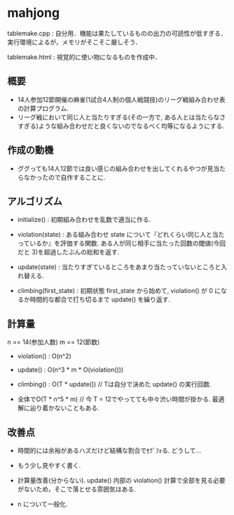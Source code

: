 # mahjong

tablemake.cpp : 自分用．機能は果たしているものの出力の可読性が低すぎる．実行環境によるが，メモリがそこそこ厳しそう．

tablemake.html : 視覚的に使い物になるものを作成中．

## 概要

- 14人参加12節開催の麻雀(1試合4人制の個人戦競技)のリーグ戦組み合わせ表の計算プログラム.
- リーグ戦において同じ人と当たりすぎる(その一方で, ある人とは当たらなさすぎる)ような組み合わせだと良くないのでなるべく均等になるようにする.

## 作成の動機

- ググっても14人12節では良い感じの組み合わせを出してくれるやつが見当たらなかったので自作することに.

## アルゴリズム

- initialize() : 初期組み合わせを乱数で適当に作る.

- violation(state) : ある組み合わせ state について『どれくらい同じ人と当たっているか』を評価する関数. ある人が同じ相手に当たった回数の閾値(今回だと 3)を超過したぶんの総和を返す.

- update(state) : 当たりすぎているところをあまり当たっていないところと入れ替える.

- climbing(first_state) : 初期状態 first_state から始めて, violation() が 0 になるか時間的な都合で打ち切るまで update() を繰り返す.

## 計算量

n == 14(参加人数)
m == 12(節数)

- violation() : O(n^2)

- update() : O(n^3 * m * O(violation()))

- climbing() : O(T * update()) // Tは自分で決めた update() の実行回数.

- 全体でO(T * n^5 * m) // 今 T = 12でやってても中々渋い時間が掛かる. 最適解に辿り着かないこともある.

## 改善点

- 時間的には余裕があるハズだけど結構な割合でｾｸﾞﾌｫる. どうして...

- もう少し見やすく書く.

- 計算量改善(分からない). update() 内部の violation() 計算で全部を見る必要がないため，そこで落とせる雰囲気はある.

- n について一般化.
